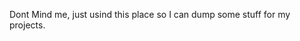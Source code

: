 Dont Mind me, just usind this place so I can dump some stuff for my projects.

<!---
DumpPlaceForMeStuff/DumpPlaceForMeStuff is a ✨ special ✨ repository because its `README.md` (this file) appears on your GitHub profile.
You can click the Preview link to take a look at your changes.
--->
